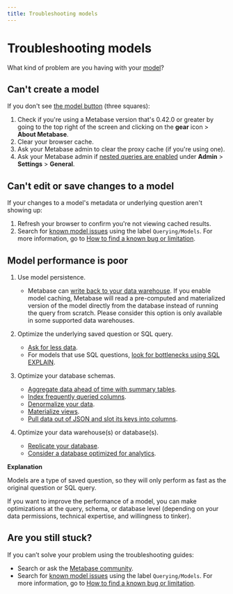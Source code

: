 ```yaml
---
title: Troubleshooting models
---
```


# Troubleshooting models

What kind of problem are you having with your [model][model-docs]?

## Can't create a model

If you don't see [the model button][model-button-image] (three squares):

1. Check if you're using a Metabase version that's 0.42.0 or greater by going to the top right of the screen and clicking on the **gear** icon > **About Metabase**.
2. Clear your browser cache.
3. Ask your Metabase admin to clear the proxy cache (if you're using one).
4. Ask your Metabase admin if [nested queries are enabled][nested-query-settings-docs] under **Admin** > **Settings** > **General**.

## Can't edit or save changes to a model

If your changes to a model's metadata or underlying question aren't showing up:

1. Refresh your browser to confirm you're not viewing cached results.
2. Search for [known model issues][known-issues-models] using the label `Querying/Models`. For more information, go to [How to find a known bug or limitation][known-issues].

## Model performance is poor

1. Use model persistence.
    
    - Metabase can [write back to your data warehouse][model-caching]. If you enable model caching, Metabase will read a pre-computed and materialized version of the model directly from the database instead of running the query from scratch. Please consider this option is only available in some supported data warehouses.

2. Optimize the underlying saved question or SQL query.

    - [Ask for less data][limit-data-learn].
    - For models that use SQL questions, [look for bottlenecks using SQL EXPLAIN][sql-explain-learn].

3. Optimize your database schemas.

    - [Aggregate data ahead of time with summary tables][summary-tables-learn].
    - [Index frequently queried columns][indexes-learn].
    - [Denormalize your data][denormalize-data-learn].
    - [Materialize views][materialize-views-learn].
    - [Pull data out of JSON and slot its keys into columns][flatten-json-learn].

4. Optimize your data warehouse(s) or database(s).

    - [Replicate your database][replicate-database-learn].
    - [Consider a database optimized for analytics][analytics-database-learn].

**Explanation**

Models are a type of saved question, so they will only perform as fast as the original question or SQL query.

If you want to improve the performance of a model, you can make optimizations at the query, schema, or database level (depending on your data permissions, technical expertise, and willingness to tinker).

## Are you still stuck?

If you can’t solve your problem using the troubleshooting guides:

- Search or ask the [Metabase community][discourse].
- Search for [known model issues][known-issues-models] using the label `Querying/Models`. For more information, go to [How to find a known bug or limitation][known-issues].

[analytics-database-learn]: https://www.metabase.com/learn/administration/making-dashboards-faster.html#consider-a-database-optimized-for-analytics
[denormalize-data-learn]: https://www.metabase.com/learn/administration/making-dashboards-faster.html#denormalize-data
[discourse]: https://discourse.metabase.com/
[flatten-json-learn]: https://www.metabase.com/learn/administration/making-dashboards-faster.html#pull-data-out-of-json-and-slot-its-keys-into-columns
[indexes-learn]: https://www.metabase.com/learn/administration/making-dashboards-faster.html#index-frequently-queried-columns
[known-issues]: ./known-issues.md
[known-issues-models]: https://github.com/metabase/metabase/labels/Querying%2FModels
[limit-data-learn]: https://www.metabase.com/learn/administration/making-dashboards-faster.html#ask-for-less-data
[materialize-views-learn]: https://www.metabase.com/learn/administration/making-dashboards-faster.html#materialize-views-create-new-tables-to-store-query-results
[model-button-image]: https://www.metabase.com/learn/images/models/model-icon.png
[model-docs]: ../data-modeling/models.md
[nested-query-settings-docs]: ../configuring-metabase/settings.md#enabled-nested-queries
[replicate-database-learn]: https://www.metabase.com/learn/administration/making-dashboards-faster.html#replicate-your-database
[sql-explain-learn]: https://www.metabase.com/learn/sql-questions/sql-best-practices.html#explain
[summary-tables-learn]: https://www.metabase.com/learn/administration/making-dashboards-faster.html#aggregate-data-ahead-of-time-with-summary-tables
[troubleshooting-sandboxing]: ./sandboxing.md
[model-caching]: https://www.metabase.com/docs/latest/data-modeling/models#model-caching
